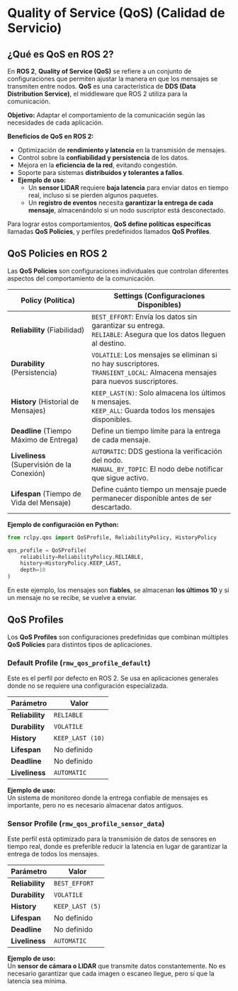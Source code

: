 # Quality of Service (QoS) (Calidad de Servicio)

## ¿Qué es QoS en ROS 2?

En **ROS 2**, **Quality of Service (QoS)** se refiere a un conjunto de configuraciones que permiten ajustar la manera en que los mensajes se transmiten entre nodos. **QoS** es una característica de **DDS (Data Distribution Service)**, el middleware que ROS 2 utiliza para la comunicación.  

**Objetivo:** Adaptar el comportamiento de la comunicación según las necesidades de cada aplicación.  

**Beneficios de QoS en ROS 2:**  
- Optimización de **rendimiento y latencia** en la transmisión de mensajes.  
- Control sobre la **confiabilidad y persistencia** de los datos.  
- Mejora en la **eficiencia de la red**, evitando congestión.  
- Soporte para sistemas **distribuidos y tolerantes a fallos**.  
- **Ejemplo de uso:**  
    - Un **sensor LIDAR** requiere **baja latencia** para enviar datos en tiempo real, incluso si se pierden algunos paquetes.  
    - Un **registro de eventos** necesita **garantizar la entrega de cada mensaje**, almacenándolo si un nodo suscriptor está desconectado.  

Para lograr estos comportamientos, **QoS define políticas específicas** llamadas **QoS Policies**, y perfiles predefinidos llamados **QoS Profiles**.  

## QoS Policies en ROS 2

Las **QoS Policies** son configuraciones individuales que controlan diferentes aspectos del comportamiento de la comunicación.  

| **Policy (Política)** | **Settings (Configuraciones Disponibles)** |
|----------------------|--------------------------------------------|
| **Reliability** (Fiabilidad) | `BEST_EFFORT`: Envía los datos sin garantizar su entrega.<br> `RELIABLE`: Asegura que los datos lleguen al destino. |
| **Durability** (Persistencia) | `VOLATILE`: Los mensajes se eliminan si no hay suscriptores.<br> `TRANSIENT_LOCAL`: Almacena mensajes para nuevos suscriptores. |
| **History** (Historial de Mensajes) | `KEEP_LAST(N)`: Solo almacena los últimos `N` mensajes.<br> `KEEP_ALL`: Guarda todos los mensajes disponibles. |
| **Deadline** (Tiempo Máximo de Entrega) | Define un tiempo límite para la entrega de cada mensaje. |
| **Liveliness** (Supervisión de la Conexión) | `AUTOMATIC`: DDS gestiona la verificación del nodo.<br> `MANUAL_BY_TOPIC`: El nodo debe notificar que sigue activo. |
| **Lifespan** (Tiempo de Vida del Mensaje) | Define cuánto tiempo un mensaje puede permanecer disponible antes de ser descartado. |

**Ejemplo de configuración en Python:**  
```python
from rclpy.qos import QoSProfile, ReliabilityPolicy, HistoryPolicy

qos_profile = QoSProfile(
    reliability=ReliabilityPolicy.RELIABLE,
    history=HistoryPolicy.KEEP_LAST,
    depth=10
)
```
En este ejemplo, los mensajes son **fiables**, se almacenan **los últimos 10** y si un mensaje no se recibe, se vuelve a enviar.  

## QoS Profiles

Los **QoS Profiles** son configuraciones predefinidas que combinan múltiples **QoS Policies** para distintos tipos de aplicaciones.  

### Default Profile (`rmw_qos_profile_default`)

Este es el perfil por defecto en ROS 2. Se usa en aplicaciones generales donde no se requiere una configuración especializada.  

| **Parámetro**     | **Valor** |
|------------------|----------|
| **Reliability**  | `RELIABLE` |
| **Durability**   | `VOLATILE` |
| **History**      | `KEEP_LAST (10)` |
| **Lifespan**     | No definido |
| **Deadline**     | No definido |
| **Liveliness**   | `AUTOMATIC` |

**Ejemplo de uso:**  
Un sistema de monitoreo donde la entrega confiable de mensajes es importante, pero no es necesario almacenar datos antiguos.  

### Sensor Profile (`rmw_qos_profile_sensor_data`)

Este perfil está optimizado para la transmisión de datos de sensores en tiempo real, donde es preferible reducir la latencia en lugar de garantizar la entrega de todos los mensajes.  

| **Parámetro**     | **Valor** |
|------------------|----------|
| **Reliability**  | `BEST_EFFORT` |
| **Durability**   | `VOLATILE` |
| **History**      | `KEEP_LAST (5)` |
| **Lifespan**     | No definido |
| **Deadline**     | No definido |
| **Liveliness**   | `AUTOMATIC` |

**Ejemplo de uso:**  
Un **sensor de cámara o LIDAR** que transmite datos constantemente. No es necesario garantizar que cada imagen o escaneo llegue, pero sí que la latencia sea mínima.  
